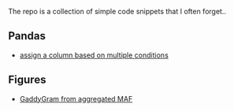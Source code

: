 The repo is a collection of simple code snippets that I often forget..

## Pandas
- [assign a column based on multiple conditions](https://stackoverflow.com/questions/39109045/numpy-where-with-multiple-conditions)


## Figures
- [GaddyGram from aggregated MAF](https://gist.github.com/hurrialice/a01d8c0a758856e2ebac22363db703a1)
